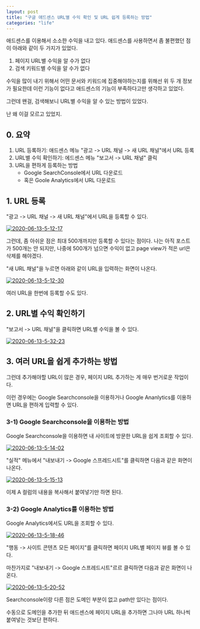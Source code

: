 ```yaml
---
layout: post
title: "구글 애드센스 URL별 수익 확인 및 URL 쉽게 등록하는 방법"
categories: "life"
---
```


애드센스를 이용해서 소소한 수익을 내고 있다. 애드센스를 사용하면서 좀 불편했던 점이 아래와 같이 두 가지가 있었다.

1. 페이지 URL별 수익을 알 수가 없다
2. 검색 키워드별 수익을 알 수가 없다

수익을 많이 내기 위해서 어떤 문서와 키워드에 집중해야하는지를 위해선 위 두 개 정보가 필요한데 이런 기능이 없다고 애드센스의 기능이 부족하다고만 생각하고 있었다.

그런데 왠걸, 검색해보니 URL별 수익을 알 수 있는 방법이 있었다.

난 왜 이걸 모르고 있었지.

## 0. 요약

1. URL 등록하기: 애드센스 메뉴 "광고 -> URL 채널 -> 새 URL 채널"에서 URL 등록
2. URL별 수익 확인하기: 에드센스 메뉴 "보고서 -> URL 채널" 클릭
3. URL을 편하게 등록하는 방법
    - Google SearchConsole에서 URL 다운로드
    - 혹은 Goole Analytics에서 URL 다운로드

## 1. URL 등록

"광고 -> URL 채널 -> 새 URL 채널"에서 URL을 등록할 수 있다.


<a href="https://ibb.co/K0ymCwn"><img src="https://i.ibb.co/RvH7Ly8/2020-06-13-5-12-17.png" alt="2020-06-13-5-12-17" border="0"></a>

그런데, 좀 아쉬운 점은 최대 500개까지만 등록할 수 있다는 점이다. 나는 아직 포스트가 500개는 안 되지만, 나중에 500개가 넘으면 수익이 없고 page view가 적은 url은 삭제를 해야겠다.

"새 URL 채널"을 누르면 아래와 같이 URL을 입력하는 화면이 나온다.

<a href="https://ibb.co/pdR8gRP"><img src="https://i.ibb.co/TtbSZbT/2020-06-13-5-12-30.png" alt="2020-06-13-5-12-30" border="0"></a>

여러 URL을 한번에 등록할 수도 있다.

## 2. URL별 수익 확인하기

"보고서 -> URL 채널"을 클릭하면 URL별 수익을 볼 수 있다.

<a href="https://ibb.co/tDQDHFh"><img src="https://i.ibb.co/BBcBfFP/2020-06-13-5-32-23.png" alt="2020-06-13-5-32-23" border="0"></a>

## 3. 여러 URL을 쉽게 추가하는 방법

그런데 추가해야할 URL이 많은 경우, 페이지 URL 추가하는 게 매우 번거로운 작업이다.

이런 경우에는 Google Searchconsole을 이용하거나 Google Ananlytics를 이용하면 URL을 편하게 입력할 수 있다.


### 3-1) Google Searchconsole을 이용하는 방법

Google Searchconsole을 이용하면 내 사이트에 방문한 URL을 쉽게 조회할 수 있다.

<a href="https://ibb.co/pbmC6GZ"><img src="https://i.ibb.co/XjwmfNp/2020-06-13-5-14-02.png" alt="2020-06-13-5-14-02" border="0"></a>

"실적" 메뉴에서 "내보내기 -> Google 스프레드시트"를 클릭하면 다음과 같은 화면이 나온다.

<a href="https://ibb.co/Ph4WHnx"><img src="https://i.ibb.co/NjpNBPx/2020-06-13-5-15-13.png" alt="2020-06-13-5-15-13" border="0"></a>

이제 A 컬럼의 내용을 복사해서 붙여넣기만 하면 된다.

### 3-2) Google Analytics를 이용하는 방법

Google Analytics에서도 URL을 조회할 수 있다.

<a href="https://ibb.co/whRqXh1"><img src="https://i.ibb.co/jkTY2kF/2020-06-13-5-18-46.png" alt="2020-06-13-5-18-46" border="0"></a>

"행동 -> 사이트 콘텐츠 모든 페이지"를 클릭하면 페이지 URL별 페이지 뷰를 볼 수 있다.

마찬가지로 "내보내기 -> Google 스프레드시트"르르 클릭하면 다음과 같은 화면이 나온다.

<a href="https://ibb.co/VJY7ZL1"><img src="https://i.ibb.co/vV47GcF/2020-06-13-5-20-52.png" alt="2020-06-13-5-20-52" border="0"></a>

Searchconsole이랑 다른 점은 도메인 부분이 없고 path만 있다는 점이다.

수동으로 도메인을 추가한 뒤 애드센스에 페이지 URL을 추가하면 그나마 URL 하나씩 붙여넣는 것보단 편하다.
